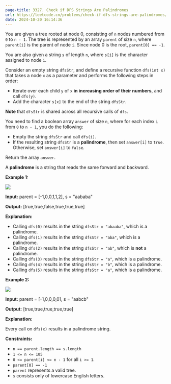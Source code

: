 ```yaml
---
page-title: 3327. Check if DFS Strings Are Palindromes
url: https://leetcode.cn/problems/check-if-dfs-strings-are-palindromes/description/
date: 2024-10-20 16:14:36
---
```

You are given a tree rooted at node 0, consisting of `n` nodes numbered from `0` to `n - 1`. The tree is represented by an array `parent` of size `n`, where `parent[i]` is the parent of node `i`. Since node 0 is the root, `parent[0] == -1`.

You are also given a string `s` of length `n`, where `s[i]` is the character assigned to node `i`.

Consider an empty string `dfsStr`, and define a recursive function `dfs(int x)` that takes a node `x` as a parameter and performs the following steps in order:

-   Iterate over each child `y` of `x` **in increasing order of their numbers**, and call `dfs(y)`.
-   Add the character `s[x]` to the end of the string `dfsStr`.

**Note** that `dfsStr` is shared across all recursive calls of `dfs`.

You need to find a boolean array `answer` of size `n`, where for each index `i` from `0` to `n - 1`, you do the following:

-   Empty the string `dfsStr` and call `dfs(i)`.
-   If the resulting string `dfsStr` is a **palindrome**, then set `answer[i]` to `true`. Otherwise, set `answer[i]` to `false`.

Return the array `answer`.

A **palindrome** is a string that reads the same forward and backward.

**Example 1:**

![](https://assets.leetcode.com/uploads/2024/09/01/tree1drawio.png)

**Input:** parent = \[-1,0,0,1,1,2\], s = "aababa"

**Output:** \[true,true,false,true,true,true\]

**Explanation:**

-   Calling `dfs(0)` results in the string `dfsStr = "abaaba"`, which is a palindrome.
-   Calling `dfs(1)` results in the string `dfsStr = "aba"`, which is a palindrome.
-   Calling `dfs(2)` results in the string `dfsStr = "ab"`, which is **not** a palindrome.
-   Calling `dfs(3)` results in the string `dfsStr = "a"`, which is a palindrome.
-   Calling `dfs(4)` results in the string `dfsStr = "b"`, which is a palindrome.
-   Calling `dfs(5)` results in the string `dfsStr = "a"`, which is a palindrome.

**Example 2:**

![](https://assets.leetcode.com/uploads/2024/09/01/tree2drawio-1.png)

**Input:** parent = \[-1,0,0,0,0\], s = "aabcb"

**Output:** \[true,true,true,true,true\]

**Explanation:**

Every call on `dfs(x)` results in a palindrome string.

**Constraints:**

-   `n == parent.length == s.length`
-   `1 <= n <= 105`
-   `0 <= parent[i] <= n - 1` for all `i >= 1`.
-   `parent[0] == -1`
-   `parent` represents a valid tree.
-   `s` consists only of lowercase English letters.